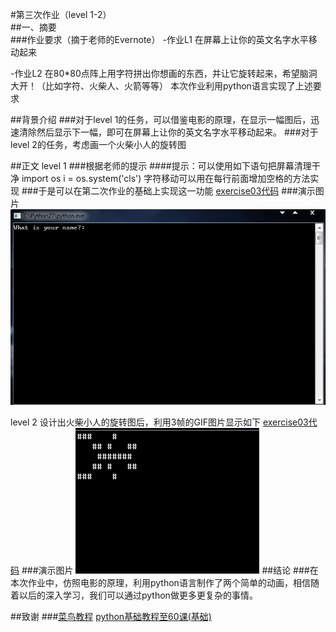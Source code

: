 #第三次作业（level 1-2）  
##一、摘要  
###作业要求（摘于老师的Evernote）
-作业L1 在屏幕上让你的英文名字水平移动起来

-作业L2 在80*80点阵上用字符拼出你想画的东西，并让它旋转起来，希望脑洞大开！（比如字符、火柴人、火箭等等）
本次作业利用python语言实现了上述要求

##背景介绍
###对于level 1的任务，可以借鉴电影的原理，在显示一幅图后，迅速清除然后显示下一幅，即可在屏幕上让你的英文名字水平移动起来。
###对于level 2的任务，考虑画一个火柴小人的旋转图

##正文
level 1
###根据老师的提示
####提示：可以使用如下语句把屏幕清理干净
    import os
    i = os.system('cls')
字符移动可以用在每行前面增加空格的方法实现
###于是可以在第二次作业的基础上实现这一功能
[exercise03代码](https://github.com/rrtcc/computationalphysics_N2014301020162/blob/master/Exercise03/exercise03%E4%BB%A3%E7%A0%81.py)
###演示图片
![alt text](https://github.com/rrtcc/computationalphysics_N2014301020162/blob/master/Exercise03/gif%20exercise03.gif)

level 2
设计出火柴小人的旋转图后，利用3帧的GIF图片显示如下
[exercise03代码](https://github.com/rrtcc/computationalphysics_N2014301020162/blob/master/Exercise03/hhh.py)
###演示图片
![alt text](https://github.com/rrtcc/computationalphysics_N2014301020162/blob/master/Exercise03/xiaoren.gif)
##结论
###在本次作业中，仿照电影的原理，利用python语言制作了两个简单的动画，相信随着以后的深入学习，我们可以通过python做更多更复杂的事情。

##致谢
###[菜鸟教程](http://www.runoob.com/python/python-tutorial.html)
[python基础教程至60课(基础)](http://wenku.baidu.com/view/006e19a0680203d8ce2f24b7.html)



